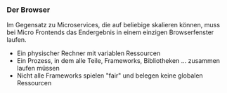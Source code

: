 ### Der Browser

Im Gegensatz zu Microservices, die auf beliebige skalieren können, muss bei Micro Frontends das Endergebnis in einem einzigen Browserfenster laufen.

- Ein physischer Rechner mit variablen Ressourcen
- Ein Prozess, in dem alle Teile, Frameworks, Bibliotheken ... zusammen laufen müssen
- Nicht alle Frameworks spielen "fair" und belegen keine globalen Ressourcen
